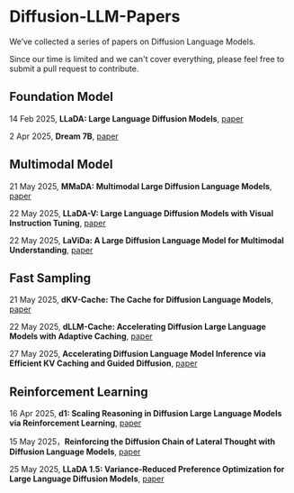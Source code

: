 # Diffusion-LLM-Papers

We’ve collected a series of papers on Diffusion Language Models. 

Since our time is limited and we can't cover everything, please feel free to submit a pull request to contribute.


## Foundation Model
14 Feb 2025, **LLaDA: Large Language Diffusion Models**, [paper](https://arxiv.org/abs/2502.09992)

2 Apr 2025, **Dream 7B**, [paper](https://hkunlp.github.io/blog/2025/dream/)


## Multimodal Model
21 May 2025, **MMaDA: Multimodal Large Diffusion Language Models**, [paper](https://arxiv.org/abs/2505.15809)

22 May 2025, **LLaDA-V: Large Language Diffusion Models with Visual Instruction Tuning**, [paper](https://arxiv.org/abs/2505.16933)

22 May 2025, **LaViDa: A Large Diffusion Language Model for Multimodal Understanding**, [paper](https://arxiv.org/abs/2505.16839)


## Fast Sampling
21 May 2025, **dKV-Cache: The Cache for Diffusion Language Models**, [paper](https://arxiv.org/abs/2505.15781)

22 May 2025, **dLLM-Cache: Accelerating Diffusion Large Language Models with Adaptive Caching**, [paper](https://github.com/maomaocun/dLLM-cache?tab=readme-ov-file)

27 May 2025, **Accelerating Diffusion Language Model Inference via Efficient KV Caching and Guided Diffusion**, [paper](https://arxiv.org/pdf/2505.21467)


## Reinforcement Learning
16 Apr 2025, **d1: Scaling Reasoning in Diffusion Large Language Models via Reinforcement Learning**, [paper](https://arxiv.org/abs/2504.12216)

15 May 2025，**Reinforcing the Diffusion Chain of Lateral Thought with Diffusion Language Models**, [paper](https://arxiv.org/abs/2505.10446)

25 May 2025, **LLaDA 1.5: Variance-Reduced Preference Optimization for Large Language Diffusion Models**, [paper](https://arxiv.org/abs/2505.19223)

